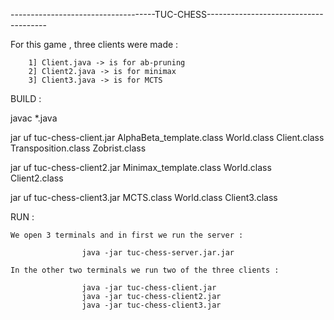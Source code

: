 
------------------------------------TUC-CHESS--------------------------------------

For this game , three clients were made :

        1] Client.java -> is for ab-pruning
        2] Client2.java -> is for minimax
        3] Client3.java -> is for MCTS

BUILD :

javac *.java

jar uf tuc-chess-client.jar AlphaBeta_template.class World.class Client.class Transposition.class
Zobrist.class

jar uf tuc-chess-client2.jar Minimax_template.class World.class Client2.class

jar uf tuc-chess-client3.jar MCTS.class World.class Client3.class


RUN :

    We open 3 terminals and in first we run the server :

                    java -jar tuc-chess-server.jar.jar

    In the other two terminals we run two of the three clients : 

                    java -jar tuc-chess-client.jar 
                    java -jar tuc-chess-client2.jar
                    java -jar tuc-chess-client3.jar          


